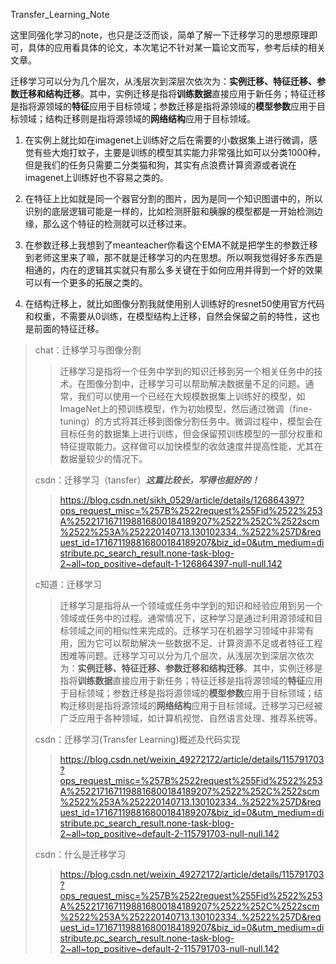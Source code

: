 Transfer_Learning_Note

这里同强化学习的note，也只是泛泛而谈，简单了解一下迁移学习的思想原理即可，具体的应用看具体的论文，本次笔记不针对某一篇论文而写，参考后续的相关文章。

迁移学习可以分为几个层次，从浅层次到深层次依次为：**实例迁移、特征迁移、参数迁移和结构迁移**。其中，实例迁移是指将**训练数据**直接应用于新任务；特征迁移是指将源领域的**特征**应用于目标领域；参数迁移是指将源领域的**模型参数**应用于目标领域；结构迁移则是指将源领域的**网络结构**应用于目标领域。

1. 在实例上就比如在imagenet上训练好之后在需要的小数据集上进行微调，感觉有些大炮打蚊子，主要是训练的模型其实能力非常强比如可以分类1000种，但是我们的任务只需要二分类猫和狗，其实有点浪费计算资源或者说在imagenet上训练好也不容易之类的。

2. 在特征上比如就是同一个器官分割的图片，因为是同一个知识图谱中的，所以识别的底层逻辑可能是一样的，比如检测肝脏和胰腺的模型都是一开始检测边缘，那么这个特征的检测就可以迁移过来。

3. 在参数迁移上我想到了meanteacher你看这个EMA不就是把学生的参数迁移到老师这里来了嘛，那不就是迁移学习的内在思想。所以啊我觉得好多东西是相通的，内在的逻辑其实就只有那么多关键在于如何应用并得到一个好的效果可以有一个更多的拓展之类的。

4. 在结构迁移上，就比如图像分割我就使用别人训练好的resnet50使用官方代码和权重，不需要从0训练，在模型结构上迁移，自然会保留之前的特性，这也是前面的特征迁移。

> chat：迁移学习与图像分割
>
> > 迁移学习是指将一个任务中学到的知识迁移到另一个相关任务中的技术。在图像分割中，迁移学习可以帮助解决数据量不足的问题。通常，我们可以使用一个已经在大规模数据集上训练好的模型，如ImageNet上的预训练模型，作为初始模型，然后通过微调（fine-tuning）的方式将其迁移到图像分割任务中。微调过程中，模型会在目标任务的数据集上进行训练，但会保留预训练模型的一部分权重和特征提取能力。这样做可以加快模型的收敛速度并提高性能，尤其在数据量较少的情况下。
>
> csdn：迁移学习（tansfer）***这篇比较长，写得也挺好的！***
>
> > https://blog.csdn.net/sikh_0529/article/details/126864397?ops_request_misc=%257B%2522request%255Fid%2522%253A%2522171671198816800184189207%2522%252C%2522scm%2522%253A%252220140713.130102334..%2522%257D&request_id=171671198816800184189207&biz_id=0&utm_medium=distribute.pc_search_result.none-task-blog-2~all~top_positive~default-1-126864397-null-null.142
>
> c知道：迁移学习
>
> > 迁移学习是指将从一个领域或任务中学到的知识和经验应用到另一个领域或任务中的过程。通常情况下，这种学习是通过利用源领域和目标领域之间的相似性来完成的。迁移学习在机器学习领域中非常有用，因为它可以帮助解决一些数据不足、计算资源不足或者特征工程困难等问题。迁移学习可以分为几个层次，从浅层次到深层次依次为：**实例迁移、特征迁移、参数迁移和结构迁移**。其中，实例迁移是指将**训练数据**直接应用于新任务；特征迁移是指将源领域的**特征**应用于目标领域；参数迁移是指将源领域的**模型参数**应用于目标领域；结构迁移则是指将源领域的**网络结构**应用于目标领域。迁移学习已经被广泛应用于各种领域，如计算机视觉、自然语言处理、推荐系统等。
>
> csdn：迁移学习(Transfer Learning)概述及代码实现
>
> > https://blog.csdn.net/weixin_49272172/article/details/115791703?ops_request_misc=%257B%2522request%255Fid%2522%253A%2522171671198816800184189207%2522%252C%2522scm%2522%253A%252220140713.130102334..%2522%257D&request_id=171671198816800184189207&biz_id=0&utm_medium=distribute.pc_search_result.none-task-blog-2~all~top_positive~default-2-115791703-null-null.142
>
> csdn：什么是迁移学习
>
> > https://blog.csdn.net/weixin_49272172/article/details/115791703?ops_request_misc=%257B%2522request%255Fid%2522%253A%2522171671198816800184189207%2522%252C%2522scm%2522%253A%252220140713.130102334..%2522%257D&request_id=171671198816800184189207&biz_id=0&utm_medium=distribute.pc_search_result.none-task-blog-2~all~top_positive~default-2-115791703-null-null.142